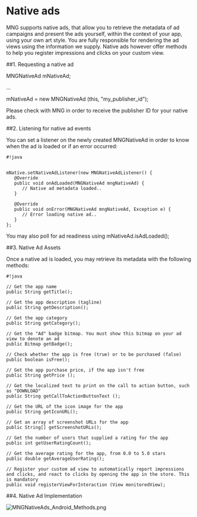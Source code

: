 # Native ads

MNG supports native ads, that allow you to retrieve the metadata of ad campaigns and present the ads yourself, within the context of your app, using your own art style. You are fully responsible
for rendering the ad views using the information we supply. Native ads however offer methods to help you register impressions and clicks on your custom view.

##1. Requesting a native ad

MNGNativeAd mNativeAd;

...

mNativeAd = new MNGNativeAd (this, "my_publisher_id");

Please check with MNG in order to receive the publisher ID for your native ads.


##2. Listening for native ad events

You can set a listener on the newly created MNGNativeAd in order to know when the ad is loaded or if an error occurred:

```
#!java


mNative.setNativeAdListener(new MNGNativeAdListener() {
   @Override
   public void onAdLoaded(MNGNativeAd mngNativeAd) {
      // Native ad metadata loaded..
   }

   @Override
   public void onError(MNGNativeAd mngNativeAd, Exception e) {
      // Error loading native ad..
   }
};
```


You may also poll for ad readiness using mNativeAd.isAdLoaded();

##3. Native Ad Assets

Once a native ad is loaded, you may retrieve its metadata with the following methods:


```
#!java

// Get the app name
public String getTitle();

// Get the app description (tagline)
public String getDescription();

// Get the app category
public String getCategory();

// Get the "Ad" badge bitmap. You must show this bitmap on your ad view to denote an ad
public Bitmap getBadge();

// Check whether the app is free (true) or to be purchased (false)
public boolean isFree();

// Get the app purchase price, if the app isn't free
public String getPrice ();

// Get the localized text to print on the call to action button, such as "DOWNLOAD"
public String getCallToActionButtonText ();

// Get the URL of the icon image for the app
public String getIconURL();

// Get an array of screenshot URLs for the app
public String[] getScreenshotURLs();

// Get the number of users that supplied a rating for the app
public int getUserRatingCount();

// Get the average rating for the app, from 0.0 to 5.0 stars
public double getAverageUserRating();

// Register your custom ad view to automatically report impressions and clicks, and react to clicks by opening the app in the store. This is mandatory
public void registerViewForInteraction (View monitoredView);
```


##4. Native Ad Implementation

![MNGNativeAds_Android_Methods.png](https://bitbucket.org/repo/GyRXRR/images/815342018-MNGNativeAds_Android_Methods.png)